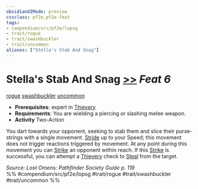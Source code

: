 ```yaml
---
obsidianUIMode: preview
cssclass: pf2e,pf2e-feat
tags:
- compendium/src/pf2e/lopsg
- trait/rogue
- trait/swashbuckler
- trait/uncommon
aliases: ["Stella's Stab And Snag"]
---
```

# Stella's Stab And Snag  [>>](../../rules/core-rulebook/chapter-9-playing-the-game.md#Actions "Two-Action") *Feat 6*  
[rogue](../../rules/traits/rogue.md)  [swashbuckler](../../rules/traits/swashbuckler-apg.md)  [uncommon](../../rules/traits/uncommon.md)  

- **Prerequisites**: expert in [Thievery](../skills.md#Thievery)
- **Requirements**: You are wielding a piercing or slashing melee weapon.
- **Activity** Two-Action

You dart towards your opponent, seeking to stab them and slice their purse-strings with a single movement. [Stride](../../rules/actions/stride.md) up to your Speed; this movement does not trigger reactions triggered by movement. At any point during this movement you can [Strike](../../rules/actions/strike.md) an opponent within reach. If this [Strike](../../rules/actions/strike.md) is successful, you can attempt a [Thievery](../skills.md#Thievery) check to [Steal](../../rules/actions/steal.md) from the target.

*Source: Lost Omens: Pathfinder Society Guide p. 119*  
%% #compendium/src/pf2e/lopsg #trait/rogue #trait/swashbuckler #trait/uncommon %%